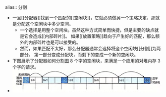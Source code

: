 alias:: 分割

- 一旦[[分配器]]找到一个匹配的[[空闲块]]，它就必须做另一个策略决定，那就是分配这个空闲块中多少空间。
	- 一个选择是用整个空闲块。虽然这种方式简单而快捷，但是主要的缺点就是它会造成[[内部碎片]]。
	  如果[[放置策略]]趋向于产生好的匹配，那么额外的内部碎片也是可以接受的。
	- 然而，如果匹配不太好，那么分配器通常会选择将这个空闲块[[分割]]为两部分。
	  第一部分变成分配块，而剩下的变成一个新的空闲块。
- 下图展示了分配器如何分割[图](((65785dfc-2db9-4521-aa95-dbaf25a4c50e))) $8$ 个字的空闲块，来满足一个应用的对堆内存 $3$ 个字的请求。
- ![image.png](../assets/image_1702387132244_0.png)